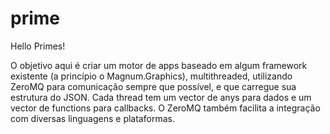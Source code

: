 # prime

Hello Primes!

O objetivo aqui é criar um motor de apps baseado em algum framework existente (a princípio o Magnum.Graphics), multithreaded, utilizando ZeroMQ para comunicação sempre que possível, e que carregue sua estrutura do JSON. Cada thread tem um vector de anys para dados e um vector de functions para callbacks. O ZeroMQ também facilita a integração com diversas linguagens e plataformas.

